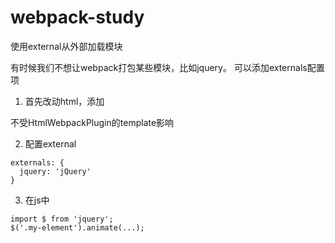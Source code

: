 # webpack-study

使用external从外部加载模块

有时候我们不想让webpack打包某些模块，比如jquery。
可以添加externals配置项

1. 首先改动html，添加<script src="https://code.jquery.com/jquery-3.1.0.js"
  integrity="sha256-slogkvB1K3VOkzAI8QITxV3VzpOnkeNVsKvtkYLMjfk="
  crossorigin="anonymous"></script>

  不受HtmlWebpackPlugin的template影响

2. 配置external

```
externals: {
  jquery: 'jQuery'
}
```

3. 在js中

```
import $ from 'jquery';
$('.my-element').animate(...);
```